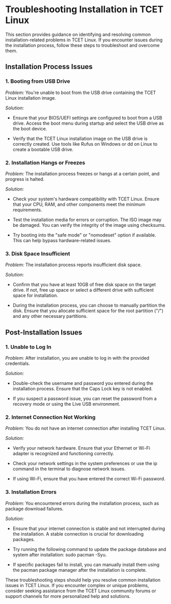 # Troubleshooting Installation in TCET Linux

This section provides guidance on identifying and resolving common installation-related problems in TCET Linux. If you encounter issues during the installation process, follow these steps to troubleshoot and overcome them.

## Installation Process Issues

### 1. Booting from USB Drive

*Problem:* You're unable to boot from the USB drive containing the TCET Linux installation image.

*Solution:*

- Ensure that your BIOS/UEFI settings are configured to boot from a USB drive. Access the boot menu during startup and select the USB drive as the boot device.

- Verify that the TCET Linux installation image on the USB drive is correctly created. Use tools like Rufus on Windows or dd on Linux to create a bootable USB drive.

### 2. Installation Hangs or Freezes

*Problem:* The installation process freezes or hangs at a certain point, and progress is halted.

*Solution:*

- Check your system's hardware compatibility with TCET Linux. Ensure that your CPU, RAM, and other components meet the minimum requirements.

- Test the installation media for errors or corruption. The ISO image may be damaged. You can verify the integrity of the image using checksums.

- Try booting into the "safe mode" or "nomodeset" option if available. This can help bypass hardware-related issues.

### 3. Disk Space Insufficient

*Problem:* The installation process reports insufficient disk space.

*Solution:*

- Confirm that you have at least 10GB of free disk space on the target drive. If not, free up space or select a different drive with sufficient space for installation.

- During the installation process, you can choose to manually partition the disk. Ensure that you allocate sufficient space for the root partition ("/") and any other necessary partitions.

## Post-Installation Issues

### 1. Unable to Log In

*Problem:* After installation, you are unable to log in with the provided credentials.

*Solution:*

- Double-check the username and password you entered during the installation process. Ensure that the Caps Lock key is not enabled.

- If you suspect a password issue, you can reset the password from a recovery mode or using the Live USB environment.

### 2. Internet Connection Not Working

*Problem:* You do not have an internet connection after installing TCET Linux.

*Solution:*

- Verify your network hardware. Ensure that your Ethernet or Wi-Fi adapter is recognized and functioning correctly.

- Check your network settings in the system preferences or use the ip command in the terminal to diagnose network issues.

- If using Wi-Fi, ensure that you have entered the correct Wi-Fi password.

### 3. Installation Errors

*Problem:* You encountered errors during the installation process, such as package download failures.

*Solution:*

- Ensure that your internet connection is stable and not interrupted during the installation. A stable connection is crucial for downloading packages.

- Try running the following command to update the package database and system after installation: sudo pacman -Syu.

- If specific packages fail to install, you can manually install them using the pacman package manager after the installation is complete.

These troubleshooting steps should help you resolve common installation issues in TCET Linux. If you encounter complex or unique problems, consider seeking assistance from the TCET Linux community forums or support channels for more personalized help and solutions.